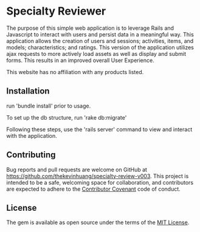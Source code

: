 # Specialty Reviewer

The purpose of this simple web application is to leverage Rails and Javascript to interact with users and persist data in a meaningful way. This application allows the creation of users and sessions; activities, items, and models; characteristics; and ratings. This version of the application utilizes ajax requests to more actively load assets as well as display and submit forms. This results in an improved overall User Experience.

This website has no affiliation with any products listed.

## Installation

run 'bundle install' prior to usage.

To set up the db structure, run 'rake db:migrate'

Following these steps, use the 'rails server' command to view and interact with the application.


## Contributing

Bug reports and pull requests are welcome on GitHub at https://github.com/thekevinhuang/specialty-review-v003. This project is intended to be a safe, welcoming space for collaboration, and contributors are expected to adhere to the [Contributor Covenant](http://contributor-covenant.org) code of conduct.

## License

The gem is available as open source under the terms of the [MIT License](https://opensource.org/licenses/MIT).
